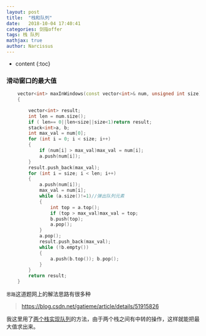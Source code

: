 ```yaml
---
layout: post
title:  "栈和队列"
date:   2018-10-04 17:40:41
categories: 剑指offer
tags: 栈 队列
mathjax: true
author: Narcissus
---
```


* content
{:toc}

### 滑动窗口的最大值
```c++
	vector<int> maxInWindows(const vector<int>& num, unsigned int size)
	{

		vector<int> result;
		int len = num.size();
		if ( len== 0||len<size||size<1)return result;
		stack<int>a, b;
		int max_val = num[0];
		for (int i = 0; i < size; i++)
		{
			if (num[i] > max_val)max_val = num[i];
			a.push(num[i]);
		}
		result.push_back(max_val);
		for (int i = size; i < len; i++)
		{
			a.push(num[i]);
			max_val = num[i];
			while (a.size()!=1)//弹出队列元素
			{
				int top = a.top();
				if (top > max_val)max_val = top;
				b.push(top);
				a.pop();
			}
			a.pop();
			result.push_back(max_val);
			while (!b.empty())
			{
				a.push(b.top()); b.pop();
			}
		}
		return result;
	}
```

`思路`这道题网上的解法思路有很多种

> https://blog.csdn.net/gatieme/article/details/51915826

我这里用了[两个栈实现队列](https://www.jianshu.com/p/95e4e819761b)的方法，由于两个栈之间有中转的操作，这样就能把最大值求出来。